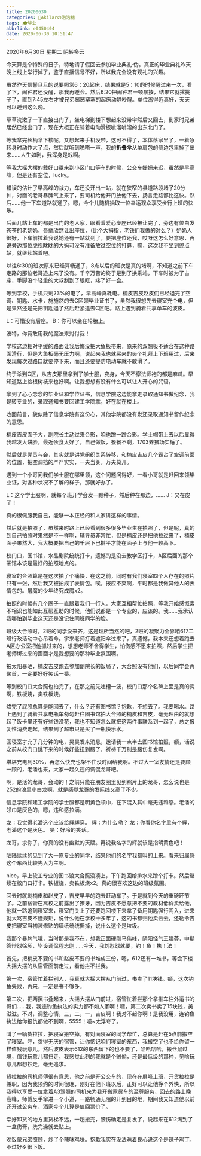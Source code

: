 ```yaml
---
title: 20200630
categories: 🍬Akilarの泡泡糖
tags: 🎓毕业
abbrlink: e0450404
date: 2020-06-30 10:51:47
---
```

2020年6月30日 星期二 阴转多云

今天算是个特殊的日子，特地请了假回去参加毕业典礼·伪。真正的毕业典礼昨天晚上线上举行掉了，鉴于直播信号不好，所以我完全没有观礼的兴趣。

虽然昨天信誓旦旦的说要照常6：20起床，结果就是5：10的时候醒过来一次，看了下，闹钟君还没醒，那我再睡会。然后6:20把闹钟君一顿暴揍，结果它就撂挑子了，直到7:45左右才被兄弟窸窸窣窣的起床动静吵醒。单位离得近真好，天天可以睡到这么晚。

草草洗漱了一下直接出门了，坐电梯到楼下想起来没带伞然后又回去，到家时兄弟居然已经出门了，现在大概正在骑着电动滑板呲溜呲溜的出东北门了。

等我拿完长柄伞下楼呢，又想起来手机没带，这可不得了，本体落家里了，一着急转身时动作大了点，然后就听到啪嗒一声，我的**折叠伞**从单肩包的侧边包里掉了出来……人生如剧，我浑身是戏啊。

等我大摇大摆的戴好口罩来到小区门口等车的时候，公交车姗姗来迟，虽然是早高峰，但是还有空位，lucky。

错误的估计了早高峰的战力，车还没开出一站，就在狭窄的县道路段堵了20分钟，对面的老哥暴脾气上来了，要司机给他开门放他下去，扬言走路都比这快。然后……他一下车道路就通了。嗯，今个儿随机抽取一位幸运观众享受步行上班的快乐。

后面几站上车的都是出门的老人家，眼看着爱心专座已经被让完了，旁边有位白发苍苍的老奶奶，吾辈欣然让出座位，（比个大拇指，老铁们我做的对么？）奶奶人很好，下车前拉着我说她还有一站就到了，要把座位还我，哎呀这怎么好意思，再说旁边那位虎视眈眈的大妈可没有准备放过空位的打算，嘛，这次我不坐到终点站，就继续站着吧。

以往6:30的班次原来已经算畅通了，8点以后的班次是真的堵啊，不知道之前下车走路的那位老哥追上来了没有。千辛万苦的终于是到了换乘站，下车时被为了占座，手脚没个轻重的大叔刮到了眼眶，疼了好一会。

等到学校，手机只剩23%的电了，早高峰真耗电。楠皮吉皮赵皮们已经退完了空调、钥匙、水卡，施施然的去C区领毕业证书了，虽然我很想先去寝室充个电，但是果然还是先把钥匙退了然后赶紧追去C区吧。路上遇到骑着共享单车的波皮。

L：可惜没有后座。
B：你可以坐在轮胎上。

波特，你竟敢用我的魔法来对付我！

学校这边相对平缓的路面让我后悔没把大鱼板带来，原来的双翘板不适合在这种路面滑行，但是大鱼板毫无压力啊，说起来我也就买来的头个礼拜上下班用过，后来发现每次过路口就要停下来，而且还要提防电动车就不敢滑了。

终于杀到C区，从吉皮那里拿到了学士服，变身，今天不穿法师袍的都是麻瓜。早知道路上捡根树枝来也好啊。让我想想有没有什么可以让人开心的咒语。

拿到了心心念念的毕业证和学位证书，信息学院这边能拿走录取通知书做纪念，我是转专业的，录取通知书要回建工学院拿，好在就在楼上。

收回前言，貌似除了信息学院有这份心，其他学院都没有发还录取通知书留作纪念的意思。

楠皮吉皮面子大，副院长主动过来合影，咱也蹭一蹭合影。学士帽带上去以后显得我越发大饼脸，最近伙食太好了，自己做饭，餐餐不剩，1703养猪场实锤了。

然后就是党员与会，其实就是讲党组织关系转移，和楠皮吉皮几个霸占了空调前面的位置，把空调挡的严严实实，一夫当关，万夫莫开。

遇到一个小哥问我们学士服在哪里领，这个问题问得好，一看小哥就是赶回来领毕业证，对各种状况不了解的样子，那就好办了。

L：这个学士服啊，就每个班开学会发一颗种子，然后种在那边，……
J：又在皮了！

真的很佩服我自己，能够一本正经的和人家讲这样的事情。

然后就是拍照了，虽然来时路上已经看到很多很多毕业生在拍照了，但是呢，真的到自己拍照时果然是不一样啊，辅导员非常忙，但是楠皮还是把他拉过来了，楠皮面子果然大，我大概要把自己的千层下巴擀平才能在面子上与他一较高下。

校门口，图书馆，水晶剧院统统打卡，遗憾的是没去教学区打卡，A区后面的那个茶馆本该是最好的拍照地点的。

寝室的合照算是在这次拍了个痛快，在这之前，同时有我们寝室四个人存在的照片只有一张，然后我又被拍成了表情包。唉，报应不爽啊，平时都是我做其他人的表情包的。屠魔的少年终究成魔x2。

拍照的时候有几个圈子一直跟着我们一行人，大家互相帮忙拍照，等我开始感慨素不相识也能如此互帮互助的时候，他们说都是一个专业的，应该的。我……我承认我哪怕到毕业这天还是没记住同班同学的脸。

班级大合照时，2班的同学没来齐，这是理所当然的吧，2班的凝聚力全靠咱617二班行政活动中心吊着命。宇来老师打着遮阳伞过来了，真遗憾，我本来还想着跑去A区办公室把他抓过来的，想想老师不舍得学生，怕伤感不愿来拍照，然后学生把老师绑过来的画面才是我想要的那种毕业氛围啊。

被太阳暴晒，楠皮吉皮跑去参加副院长的饭局了，大合照没有他们，以后同学会再聚首，一定要好好笑话一番。

等到校门口大合照也拍完了，在那之前先吐槽一波，校门口那个名碑上面是真的烫啊，铁板烧，卖铁板烧。

烙完了屁股总算是能回去了，什么？还有图书馆？抱歉，不想去了。我要喝水。路上遇到了骑着共享电瓶车匆匆赶往图书馆拍大合照的楠皮和吉皮，毫无理由的就想起了饭卡里还有好些钱没花，我也不知道怎么就把这两件事联系到一起了，总之报复性消费走起，结果到了超市只是买了一瓶快乐水。

回寝室才充了几分钟的电，昊昊发来消息，邀请我一点半去图书馆拍照，额，话说之前从校门口跳下来的时候好些扭到腰了，祈祷千万别是腰伤复发啊。

堪堪充电到30%，再怎么快充也架不住没时间给我啊。不过大一室友情还是要顾一顾的，老潘也来，大家一起久违的调侃龙哥吧。

啊，是活的龙哥，会动的！之前只能在朋友圈里见到照片上的龙哥，怎么说也是252的浪里小白龙啊，就是感觉龙哥的发际线又高了不少。

信息学院和建工学院的学士服都是明黄色领巾，在下混入其中毫无违和感。老潘的领巾是灰色的，嗯，违和感拉满。

龙：我觉得老潘这个应该给辉辉穿。
辉：为什么嘞？
龙：你看你名字里有个辉，老潘这个是灰色。
昊：好冷的笑话。

龙哥，求你了，你真的没有幽默的天赋。再说我名字的辉就该是指明黄色吧！

陆陆续续的见到了大一原专业的同学，结果他们的名字我都叫的上来。看来归属感这个东西比较先入为主啊。

nice，早上软工专业的图书馆大合照没凑上，下午跑回给排水来蹭个打卡。然后继续在校门口打卡。铁板烧，卖铁板烧x2。真的很喜欢这边的班级氛围。

回去时就剩楠皮和赵皮了，吉皮早早的跑去赶动车了。于是就到今天的重磅环节了。之前宿管在离校之前露出了獠牙，因为吉皮不愿意把不要的教材低价卖给他，他就一路追到寝室来，寝室门关上了还要跑回楼下来拿了备用钥匙强行闯入，进来就大骂吉皮不懂规矩，说什么他在学校十多年了，这的书都归他卖云云，还勒令吉皮把寝室当初装修贴的墙纸统统撕掉，说什么这个是垃圾。

我那个暴脾气哦，当时那是我不在，想我正面硬刚马伟峰，阴阳怪气王建芬，中期答辩怼徐昶，毕设调侃程志刚……今天，我刘怼怼就要，钓！鱼！执！法！

首先，把楠皮不要的书和赵皮不要的书堆成三份，嗯，612还有一堆书，等会下楼大摇大摆的从宿管面前走过，看他拦不拦我。

第一次，宿管忙着拦别人，我真就大摇大摆从门前过，书卖了11块钱。额，这次钓鱼失败，再来，一定是书不够多。

第二次，把两摞书叠起来，大摇大摆从门前过，宿管忙着拦那个拿推车往外运书的哥们……我，我连钓鱼执法的实力都不如人家啊！嗯，第二次卖书卖了15块钱，美滋滋。不对，调整心情，三，二，一，吉皮啊！我对不起你啊！是我没用，连钓鱼执法给你报仇都做不到啊，5555！噫~太浮夸了。

叫了一辆货拉拉，把寝室搬空掉，有对面寝室的同学帮忙，总算是赶在5点前搬空了寝室。哼，贪得无厌的宿管，让你惦记咱们寝室的东西，我搬空了也不给你留一样值钱玩意儿。然后波皮表示612的东西留下的也不要了，哈哈哈哈，搬仓鼠过境，值钱玩意儿都扫走，我感觉此刻的我就是个贼偷，还是最低级的那种，见啥玩意儿都想抄走，毫无追求。

货拉拉的司机师傅很有意思，他之前是开公交车的，现在在屏峰上班，开货拉拉是兼职，因为我预约的时间很晚，刚好在他下班以后，正好可以让他挣个外快，所以我得以享受一位拿着A3驾照的司机来为我开搬家货车的至尊服务，回去的路上晚高峰，师傅反手窜进一个小道，一路畅通无阻的开到目的地，期间我又知道他以前还开过公务车，洒家今个儿算是值回票价了。

幸好卸货的地方里货梯不远，一趟搬完，腰伤确定是复发了，说起来在612淘到了一盒伤膏，洗完澡就去贴上。

晚饭蒙兄弟照顾，炒了个辣味鸡块。抱歉我实在没法昧着良心说这个是辣子鸡丁。不过好歹很下饭。
